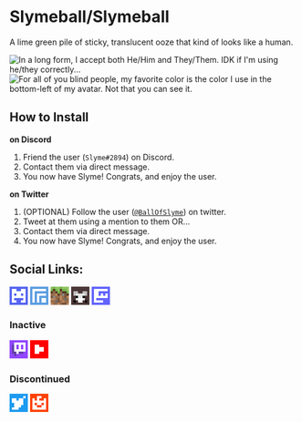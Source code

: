 # Slymeball/Slymeball
A lime green pile of sticky, translucent ooze that kind of looks like a human.

![In a long form, I accept both He/Him and They/Them. IDK if I'm using he/they correctly...](https://shields.io/endpoint?url=https://pronoundb.org/shields/60b248cd4e65bb4422b2035e&style=flat&color=9cfc9b) ![For all of you blind people, my favorite color is the color I use in the bottom-left of my avatar. Not that you can see it.](https://shields.io/static/v1?label=favorite%20color&message=%239cfc9b&color=9cfc9b)

## How to Install

**on Discord**
  1. Friend the user (`Slyme#2894`) on Discord.
  2. Contact them via direct message.
  3. You now have Slyme! Congrats, and enjoy the user.

**on Twitter**
  1. (OPTIONAL) Follow the user ([`@BallOfSlyme`](https://twitter.com/BallOfSlyme)) on twitter.
  2. Tweet at them using a mention to them OR...
  3. Contact them via direct message.
  4. You now have Slyme! Congrats, and enjoy the user.

## Social Links:
<a href="#Slyme#2894"><img width="32" src="https://github.com/Slymeball/pixel-icons/blob/main/128/discord.png?raw=true"></a> <a href="https://www.slyme.cf"><img width="32" src="https://github.com/Slymeball/pixel-icons/blob/main/128/internet.png?raw=true"></a> <a href="https://namemc.com/profile/Slymeball.1"><img width="32" src="https://github.com/Slymeball/pixel-icons/blob/main/128/minecraft.png?raw=true"></a> <a href="https://lemmy.world/u/slyme"><img width="32" src="https://github.com/Slymeball/pixel-icons/blob/main/128/lemmy.png?raw=true"></a> <a href="https://mstdn.social/@slyme"><img width="32" src="https://github.com/Slymeball/pixel-icons/blob/main/128/mastodon.png?raw=true"></a> 

### Inactive
<a href="https://twitch.tv/BallOfSlyme"><img width="32" src="https://github.com/Slymeball/pixel-icons/blob/main/128/twitch.png?raw=true"></a> <a href="https://www.youtube.com/channel/UC9rjajF_LKVXlgHrcXxBIYg"><img width="32" src="https://github.com/Slymeball/pixel-icons/blob/main/128/youtube.png?raw=true"></a>

### Discontinued
<a href="https://twitter.com/BallOfSlyme"><img width="32" src="https://github.com/Slymeball/pixel-icons/blob/main/128/twitter.png?raw=true"></a> <a href="https://reddit.com/u/EdbAndZmbfid"><img width="32" src="https://github.com/Slymeball/pixel-icons/blob/main/128/reddit.png?raw=true"></a>
